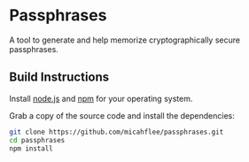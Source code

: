 # Passphrases

A tool to generate and help memorize cryptographically secure passphrases.

## Build Instructions

Install [node.js](https://nodejs.org/) and [npm](https://www.npmjs.com/) for your operating system.

Grab a copy of the source code and install the dependencies:

```sh
git clone https://github.com/micahflee/passphrases.git
cd passphrases
npm install
```

